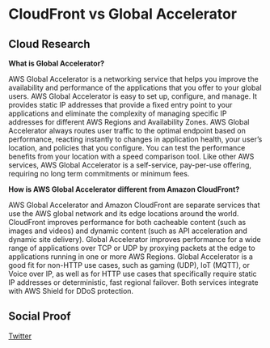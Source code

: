 

# CloudFront vs Global Accelerator


## Cloud Research

**What is Global Accelerator?**

AWS Global Accelerator is a networking service that helps you improve the availability and performance of the applications that you offer to your global users. AWS Global Accelerator is easy to set up, configure, and manage. It provides static IP addresses that provide a fixed entry point to your applications and eliminate the complexity of managing specific IP addresses for different AWS Regions and Availability Zones. AWS Global Accelerator always routes user traffic to the optimal endpoint based on performance, reacting instantly to changes in application health, your user’s location, and policies that you configure. You can test the performance benefits from your location with a speed comparison tool. Like other AWS services, AWS Global Accelerator is a self-service, pay-per-use offering, requiring no long term commitments or minimum fees.

**How is AWS Global Accelerator different from Amazon CloudFront?**

AWS Global Accelerator and Amazon CloudFront are separate services that use the AWS global network and its edge locations around the world. CloudFront improves performance for both cacheable content (such as images and videos) and dynamic content (such as API acceleration and dynamic site delivery). Global Accelerator improves performance for a wide range of applications over TCP or UDP by proxying packets at the edge to applications running in one or more AWS Regions. Global Accelerator is a good fit for non-HTTP use cases, such as gaming (UDP), IoT (MQTT), or Voice over IP, as well as for HTTP use cases that specifically require static IP addresses or deterministic, fast regional failover. Both services integrate with AWS Shield for DDoS protection.

## Social Proof

[Twitter](https://twitter.com/JoeSeven08/status/1555231815681486848)
